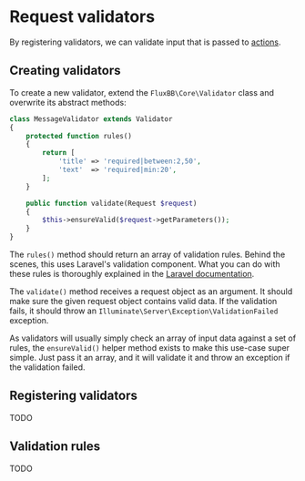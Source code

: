 # Request validators

By registering validators, we can validate input that is passed to [actions](actions.md).

## Creating validators

To create a new validator, extend the `FluxBB\Core\Validator` class and overwrite its abstract methods:

```php
class MessageValidator extends Validator
{
    protected function rules()
    {
        return [
            'title' => 'required|between:2,50',
            'text'  => 'required|min:20',
        ];
    }

    public function validate(Request $request)
    {
        $this->ensureValid($request->getParameters());
    }
}
```

The `rules()` method should return an array of validation rules.
Behind the scenes, this uses Laravel's validation component.
What you can do with these rules is thoroughly explained in the [Laravel documentation](http://laravel.com/docs/master/validation).

The `validate()` method receives a request object as an argument.
It should make sure the given request object contains valid data.
If the validation fails, it should throw an `Illuminate\Server\Exception\ValidationFailed` exception.

As validators will usually simply check an array of input data against a set of rules, the `ensureValid()` helper method exists to make this use-case super simple.
Just pass it an array, and it will validate it and throw an exception if the validation failed.

## Registering validators

TODO

## Validation rules

TODO
